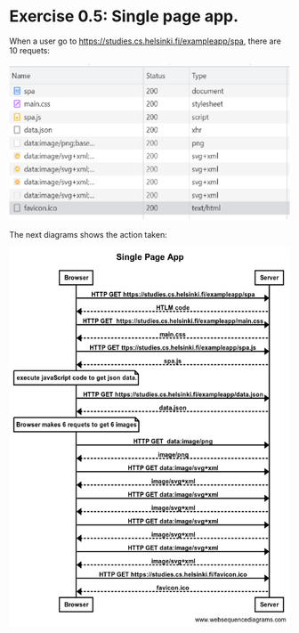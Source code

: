 # Exercise 0.5: Single page app.

When a user go to  https://studies.cs.helsinki.fi/exampleapp/spa, there are 10 requets:

![](./img/single_page_app_files.png)

The next diagrams shows the action taken:

![](./img/spa_diagram.png)